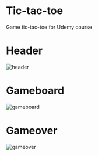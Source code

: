 # Tic-tac-toe
Game tic-tac-toe for Udemy course

# Header 
![header](/public/headerImage.png)
# Gameboard
![gameboard](/public/gameBoardImage.png)
# Gameover
![gameover](/public/gameOverImage.png)